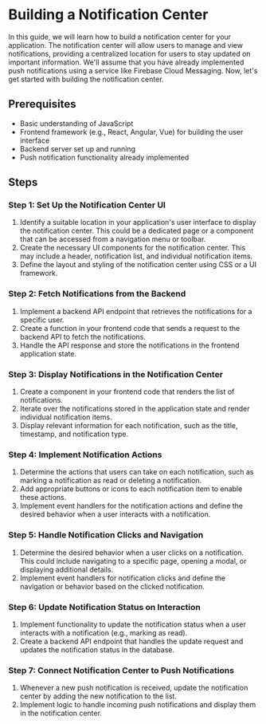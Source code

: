 #  Building a Notification Center

In this guide, we will learn how to build a notification center for your application. The notification center will allow users to manage and view notifications, providing a centralized location for users to stay updated on important information. We'll assume that you have already implemented push notifications using a service like Firebase Cloud Messaging. Now, let's get started with building the notification center.

## Prerequisites
- Basic understanding of JavaScript
- Frontend framework (e.g., React, Angular, Vue) for building the user interface
- Backend server set up and running
- Push notification functionality already implemented

## Steps

### Step 1: Set Up the Notification Center UI
1. Identify a suitable location in your application's user interface to display the notification center. This could be a dedicated page or a component that can be accessed from a navigation menu or toolbar.
2. Create the necessary UI components for the notification center. This may include a header, notification list, and individual notification items.
3. Define the layout and styling of the notification center using CSS or a UI framework.

### Step 2: Fetch Notifications from the Backend
1. Implement a backend API endpoint that retrieves the notifications for a specific user.
2. Create a function in your frontend code that sends a request to the backend API to fetch the notifications.
3. Handle the API response and store the notifications in the frontend application state.

### Step 3: Display Notifications in the Notification Center
1. Create a component in your frontend code that renders the list of notifications.
2. Iterate over the notifications stored in the application state and render individual notification items.
3. Display relevant information for each notification, such as the title, timestamp, and notification type.

### Step 4: Implement Notification Actions
1. Determine the actions that users can take on each notification, such as marking a notification as read or deleting a notification.
2. Add appropriate buttons or icons to each notification item to enable these actions.
3. Implement event handlers for the notification actions and define the desired behavior when a user interacts with a notification.

### Step 5: Handle Notification Clicks and Navigation
1. Determine the desired behavior when a user clicks on a notification. This could include navigating to a specific page, opening a modal, or displaying additional details.
2. Implement event handlers for notification clicks and define the navigation or behavior based on the clicked notification.

### Step 6: Update Notification Status on Interaction
1. Implement functionality to update the notification status when a user interacts with a notification (e.g., marking as read).
2. Create a backend API endpoint that handles the update request and updates the notification status in the database.

### Step 7: Connect Notification Center to Push Notifications
1. Whenever a new push notification is received, update the notification center by adding the new notification to the list.
2. Implement logic to handle incoming push notifications and display them in the notification center.
